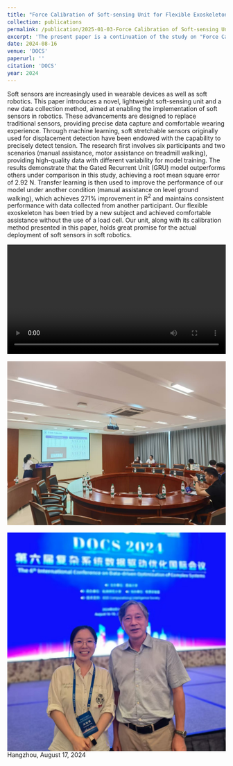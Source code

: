 ```yaml
---
title: "Force Calibration of Soft-sensing Unit for Flexible Exoskeleton"
collection: publications
permalink: /publication/2025-01-03-Force Calibration of Soft-sensing Unit for Flexible Exoskeleton
excerpt: 'The present paper is a continuation of the study on "Force Calibration and Prediction of Soft Stretch Sensor Based on Deep Learning."'
date: 2024-08-16
venue: 'DOCS'
paperurl: ''
citation: 'DOCS'
year: 2024
---
```


Soft sensors are increasingly used in wearable devices as well as soft robotics. This paper introduces a novel, lightweight soft-sensing unit and a new data collection method, aimed at enabling the implementation of soft sensors in robotics. These advancements are designed to replace traditional sensors, providing precise data capture and comfortable wearing experience. Through machine learning, soft stretchable sensors originally used for displacement detection have been endowed with the capability to precisely detect tension. The research first involves six participants and two scenarios (manual assistance, motor assistance on treadmill walking), providing high-quality data with different variability for model training. The results demonstrate that the Gated Recurrent Unit (GRU) model outperforms others under comparison in this study, achieving a root mean square error of 2.92 N. Transfer learning is then used to improve the performance of our model under another condition (manual assistance on level ground walking), which achieves 271\% improvement in R$^2$ and maintains consistent performance with data collected from another participant. Our flexible exoskeleton has been tried by a new subject and achieved comfortable assistance without the use of a load cell. Our unit, along with its calibration method presented in this paper, holds great promise for the actual deployment of soft sensors in soft robotics.

<div style="display:flex;justify-content:center;">
<video width="600" controls>
  <source src="/images/DOCS.mp4" type="video/mp4">
  Your browser does not support the video tag.
</video>
</div>
<br>
<div style="display:flex;justify-content:center;">
   <img src="/images/DOCS2024_1.jpg" width="600" alt="Fig" style="margin:auto;">
</div>
<br>
<div style="display:flex;justify-content:center;">
   <img src="/images/DOCS2024_2.jpg" width="600" alt="Fig" style="margin:auto;">
</div>
Hangzhou, August 17, 2024
<br>
